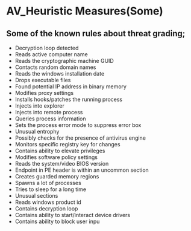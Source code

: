 # AV_Heuristic Measures(Some)

## Some of the known rules about threat grading;

* Decryption loop detected
* Reads active computer name
* Reads the cryptographic machine GUID
* Contacts random domain names
* Reads the windows installation date
* Drops executable files
* Found potential IP address in binary memory
* Modifies proxy settings
* Installs hooks/patches the running process
* Injects into explorer
* Injects into remote process
* Queries process information
* Sets the process error mode to suppress error box
* Unusual entrophy
* Possibly checks for the presence of antivirus engine
* Monitors specific registry key for changes
* Contains ability to elevate privileges
* Modifies software policy settings
* Reads the system/video BIOS version
* Endpoint in PE header is within an uncommon section
* Creates guarded memory regions
* Spawns a lot of processes
* Tries to sleep for a long time
* Unusual sections
* Reads windows product id
* Contains decryption loop
* Contains ability to start/interact device drivers
* Contains ability to block user inpu